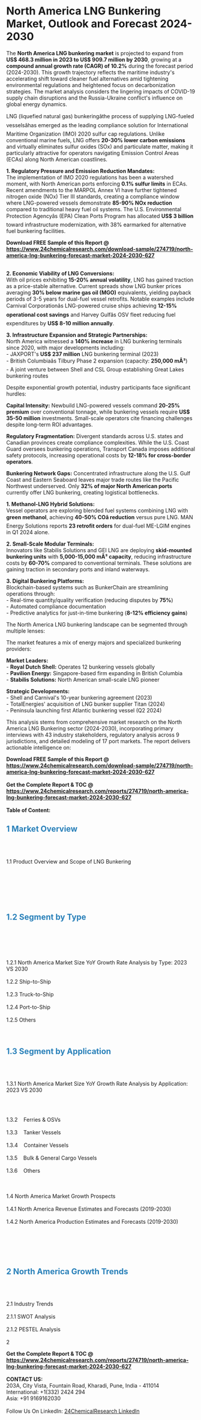 <h1>North America LNG Bunkering Market, Outlook and Forecast 2024-2030</h1><p>The <strong>North America LNG bunkering market</strong> is projected to expand from <strong>US$ 468.3 million in 2023 to US$ 909.7 million by 2030</strong>, growing at a <strong>compound annual growth rate (CAGR) of 10.2%</strong> during the forecast period (2024-2030). This growth trajectory reflects the maritime industry's accelerating shift toward cleaner fuel alternatives amid tightening environmental regulations and heightened focus on decarbonization strategies. The market analysis considers the lingering impacts of COVID-19 supply chain disruptions and the Russia-Ukraine conflict's influence on global energy dynamics.</p><p>LNG (liquefied natural gas) bunkeringâthe process of supplying LNG-fueled vesselsâhas emerged as the leading compliance solution for International Maritime Organization (IMO) 2020 sulfur cap regulations. Unlike conventional marine fuels, LNG offers <strong>20-30% lower carbon emissions</strong> and virtually eliminates sulfur oxides (SOx) and particulate matter, making it particularly attractive for operators navigating Emission Control Areas (ECAs) along North American coastlines.</p><p><strong>1. Regulatory Pressure and Emission Reduction Mandates:</strong><br>
The implementation of IMO 2020 regulations has been a watershed moment, with North American ports enforcing <strong>0.1% sulfur limits</strong> in ECAs. Recent amendments to the MARPOL Annex VI have further tightened nitrogen oxide (NOx) Tier III standards, creating a compliance window where LNG-powered vessels demonstrate <strong>85-90% NOx reduction</strong> compared to traditional heavy fuel oil systems. The U.S. Environmental Protection Agencyâs (EPA) Clean Ports Program has allocated <strong>US$ 3 billion</strong> toward infrastructure modernization, with 38% earmarked for alternative fuel bunkering facilities.</p><div><b>Download FREE Sample of this Report @ 
            <a href="https://www.24chemicalresearch.com/download-sample/274719/north-america-lng-bunkering-forecast-market-2024-2030-627">
            https://www.24chemicalresearch.com/download-sample/274719/north-america-lng-bunkering-forecast-market-2024-2030-627</a></b></div><br><p><strong>2. Economic Viability of LNG Conversions:</strong><br>
With oil prices exhibiting <strong>15-20% annual volatility</strong>, LNG has gained traction as a price-stable alternative. Current spreads show LNG bunker prices averaging <strong>30% below marine gas oil (MGO)</strong> equivalents, yielding payback periods of 3-5 years for dual-fuel vessel retrofits. Notable examples include Carnival Corporationâs LNG-powered cruise ships achieving <strong>12-15% operational cost savings</strong> and Harvey Gulfâs OSV fleet reducing fuel expenditures by <strong>US$ 8-10 million annually</strong>.</p><p><strong>3. Infrastructure Expansion and Strategic Partnerships:</strong><br>
North America witnessed a <strong>140% increase</strong> in LNG bunkering terminals since 2020, with major developments including:<br>
- JAXPORT's <strong>US$ 237 million</strong> LNG bunkering terminal (2023)<br>
- British Columbiaâs Tilbury Phase 2 expansion (capacity: <strong>250,000 mÂ³</strong>)<br>
- A joint venture between Shell and CSL Group establishing Great Lakes bunkering routes</p><p>Despite exponential growth potential, industry participants face significant hurdles:</p><p><strong>Capital Intensity:</strong> Newbuild LNG-powered vessels command <strong>20-25% premium</strong> over conventional tonnage, while bunkering vessels require <strong>US$ 35-50 million</strong> investments. Small-scale operators cite financing challenges despite long-term ROI advantages.</p><p><strong>Regulatory Fragmentation:</strong> Divergent standards across U.S. states and Canadian provinces create compliance complexities. While the U.S. Coast Guard oversees bunkering operations, Transport Canada imposes additional safety protocols, increasing operational costs by <strong>12-18% for cross-border operators</strong>.</p><p><strong>Bunkering Network Gaps:</strong> Concentrated infrastructure along the U.S. Gulf Coast and Eastern Seaboard leaves major trade routes like the Pacific Northwest underserved. Only <strong>32% of major North American ports</strong> currently offer LNG bunkering, creating logistical bottlenecks.</p><p><strong>1. Methanol-LNG Hybrid Solutions:</strong><br>
Vessel operators are exploring blended fuel systems combining LNG with <strong>green methanol</strong>, achieving <strong>40-50% COâ reduction</strong> versus pure LNG. MAN Energy Solutions reports <strong>23 retrofit orders</strong> for dual-fuel ME-LGIM engines in Q1 2024 alone.</p><p><strong>2. Small-Scale Modular Terminals:</strong><br>
Innovators like Stabilis Solutions and GEI LNG are deploying <strong>skid-mounted bunkering units</strong> with <strong>5,000-15,000 mÂ³ capacity</strong>, reducing infrastructure costs by <strong>60-70%</strong> compared to conventional terminals. These solutions are gaining traction in secondary ports and inland waterways.</p><p><strong>3. Digital Bunkering Platforms:</strong><br>
Blockchain-based systems such as BunkerChain are streamlining operations through:<br>
- Real-time quantity/quality verification (reducing disputes by <strong>75%</strong>)<br>
- Automated compliance documentation<br>
- Predictive analytics for just-in-time bunkering (<strong>8-12% efficiency gains</strong>)</p><p>The North America LNG bunkering landscape can be segmented through multiple lenses:</p><p>The market features a mix of energy majors and specialized bunkering providers:</p><p><strong>Market Leaders:</strong><br>
- <strong>Royal Dutch Shell:</strong> Operates 12 bunkering vessels globally<br>
- <strong>Pavilion Energy:</strong> Singapore-based firm expanding in British Columbia<br>
- <strong>Stabilis Solutions:</strong> North American small-scale LNG pioneer</p><p><strong>Strategic Developments:</strong><br>
- Shell and Carnival's 10-year bunkering agreement (2023)<br>
- TotalEnergies' acquisition of LNG bunker supplier Titan (2024)<br>
- Peninsula launching first Atlantic bunkering vessel (Q2 2024)</p><p>This analysis stems from comprehensive market research on the North America LNG Bunkering sector (2024-2030), incorporating primary interviews with 43 industry stakeholders, regulatory analysis across 9 jurisdictions, and detailed modeling of 17 port markets. The report delivers actionable intelligence on:</p><div><b>Download FREE Sample of this Report @ 
            <a href="https://www.24chemicalresearch.com/download-sample/274719/north-america-lng-bunkering-forecast-market-2024-2030-627">
            https://www.24chemicalresearch.com/download-sample/274719/north-america-lng-bunkering-forecast-market-2024-2030-627</a></b></div><br><div><b>Get the Complete Report & TOC @ 
            <a href="https://www.24chemicalresearch.com/reports/274719/north-america-lng-bunkering-forecast-market-2024-2030-627">
            https://www.24chemicalresearch.com/reports/274719/north-america-lng-bunkering-forecast-market-2024-2030-627</a></b></div><br>
            <b>Table of Content:</b><p><h2><strong><span style="color:#2980b9">1 Market Overview&nbsp;&nbsp;</span></strong> &nbsp;</h2><br />
<br />
<p>1.1 Product Overview and Scope of LNG Bunkering&nbsp;&nbsp;</p><br />
<br />
<h2>&nbsp;<br /><br />
<span style="color:#2980b9"><strong>1.2 Segment by Type&nbsp;&nbsp;</strong></span> &nbsp;</h2><br />
<br />
<p><br /><br />
1.2.1 North America Market Size YoY Growth Rate Analysis by Type: 2023 VS 2030&nbsp;&nbsp; &nbsp;<br /><br />
1.2.2 Ship-to-Ship&nbsp;&nbsp; &nbsp;<br /><br />
1.2.3 Truck-to-Ship<br /><br />
1.2.4 Port-to-Ship<br /><br />
1.2.5 Others<br /><br />
<br />
<h2><strong><span style="color:#2980b9">1.3 Segment by Application&nbsp;&nbsp; &nbsp;</span></strong></h2><br />
<br />
<p>1.3.1 North America Market Size YoY Growth Rate Analysis by Application: 2023 VS 2030&nbsp;&nbsp; &nbsp;</p><br />
<br />
<p>1.3.2&nbsp;&nbsp; &nbsp;Ferries & OSVs<br /><br />
1.3.3&nbsp;&nbsp; &nbsp;Tanker Vessels<br /><br />
1.3.4&nbsp;&nbsp; &nbsp;Container Vessels<br /><br />
1.3.5&nbsp;&nbsp; &nbsp;Bulk & General Cargo Vessels<br /><br />
1.3.6&nbsp;&nbsp; &nbsp;Others<br /><br />
&nbsp;&nbsp; &nbsp;<br /><br />
1.4 North America Market Growth Prospects&nbsp;&nbsp; &nbsp;<br /><br />
1.4.1 North America Revenue Estimates and Forecasts (2019-2030)&nbsp;&nbsp; &nbsp;<br /><br />
1.4.2 North America Production Estimates and Forecasts (2019-2030)<br /><br />
&nbsp;&nbsp; &nbsp;</p><br />
<br />
<h2><strong><span style="color:#2980b9">2 North America Growth Trends&nbsp;</span></strong>&nbsp; &nbsp;</h2><br />
<br />
<p>2.1 Industry Trends&nbsp;&nbsp; &nbsp;<br /><br />
2.1.1 SWOT Analysis&nbsp;&nbsp; &nbsp;<br /><br />
2.1.2 PESTEL Analysis&nbsp;&nbsp; &nbsp;<br /><br />
2</p><div><b>Get the Complete Report & TOC @ 
            <a href="https://www.24chemicalresearch.com/reports/274719/north-america-lng-bunkering-forecast-market-2024-2030-627">
            https://www.24chemicalresearch.com/reports/274719/north-america-lng-bunkering-forecast-market-2024-2030-627</a></b></div><br><b>CONTACT US:</b><br>
            203A, City Vista, Fountain Road, Kharadi, Pune, India - 411014<br>
            International: +1(332) 2424 294<br>
            Asia: +91 9169162030 <br><br>
            Follow Us On LinkedIn: <a href="https://www.linkedin.com/company/24chemicalresearch/">24ChemicalResearch LinkedIn</a>